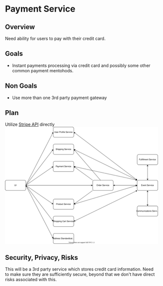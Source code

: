 # Payment Service

## Overview
Need ability for users to pay with their credit card.

## Goals
- Instant payments processing via credit card and possibly some other common payment mentohods.


## Non Goals
- Use more than one 3rd party payment gateway

## Plan
Utilize [Stripe API](https://stripe.com/docs/api) directly
![High level overview of the microservice architecture diagram](./high-level-microservices.svg)

## Security, Privacy, Risks
This will be a 3rd party service which stores credit card information. Need to make sure they are sufficiently secure, beyond that we don't have direct risks associated with this.
